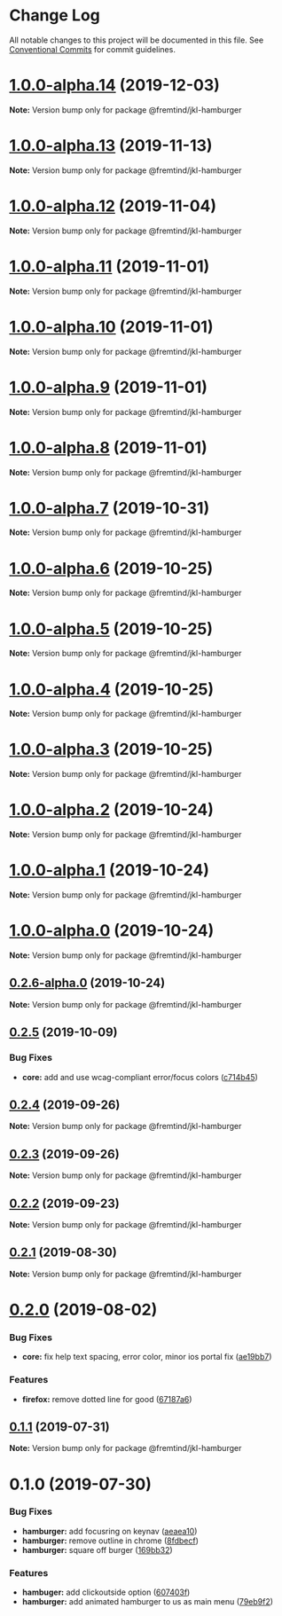 # Change Log

All notable changes to this project will be documented in this file.
See [Conventional Commits](https://conventionalcommits.org) for commit guidelines.

# [1.0.0-alpha.14](https://github.com/fremtind/jokul/compare/@fremtind/jkl-hamburger@1.0.0-alpha.13...@fremtind/jkl-hamburger@1.0.0-alpha.14) (2019-12-03)

**Note:** Version bump only for package @fremtind/jkl-hamburger





# [1.0.0-alpha.13](https://github.com/fremtind/jokul/compare/@fremtind/jkl-hamburger@1.0.0-alpha.12...@fremtind/jkl-hamburger@1.0.0-alpha.13) (2019-11-13)

**Note:** Version bump only for package @fremtind/jkl-hamburger





# [1.0.0-alpha.12](https://github.com/fremtind/jokul/compare/@fremtind/jkl-hamburger@1.0.0-alpha.11...@fremtind/jkl-hamburger@1.0.0-alpha.12) (2019-11-04)

**Note:** Version bump only for package @fremtind/jkl-hamburger





# [1.0.0-alpha.11](https://github.com/fremtind/jokul/compare/@fremtind/jkl-hamburger@1.0.0-alpha.10...@fremtind/jkl-hamburger@1.0.0-alpha.11) (2019-11-01)

**Note:** Version bump only for package @fremtind/jkl-hamburger





# [1.0.0-alpha.10](https://github.com/fremtind/jokul/compare/@fremtind/jkl-hamburger@0.2.5...@fremtind/jkl-hamburger@1.0.0-alpha.10) (2019-11-01)

**Note:** Version bump only for package @fremtind/jkl-hamburger





# [1.0.0-alpha.9](https://github.com/fremtind/jokul/compare/@fremtind/jkl-hamburger@1.0.0-alpha.8...@fremtind/jkl-hamburger@1.0.0-alpha.9) (2019-11-01)

**Note:** Version bump only for package @fremtind/jkl-hamburger





# [1.0.0-alpha.8](https://github.com/fremtind/jokul/compare/@fremtind/jkl-hamburger@1.0.0-alpha.7...@fremtind/jkl-hamburger@1.0.0-alpha.8) (2019-11-01)

**Note:** Version bump only for package @fremtind/jkl-hamburger





# [1.0.0-alpha.7](https://github.com/fremtind/jokul/compare/@fremtind/jkl-hamburger@1.0.0-alpha.6...@fremtind/jkl-hamburger@1.0.0-alpha.7) (2019-10-31)

**Note:** Version bump only for package @fremtind/jkl-hamburger





# [1.0.0-alpha.6](https://github.com/fremtind/jokul/compare/@fremtind/jkl-hamburger@1.0.0-alpha.5...@fremtind/jkl-hamburger@1.0.0-alpha.6) (2019-10-25)

**Note:** Version bump only for package @fremtind/jkl-hamburger





# [1.0.0-alpha.5](https://github.com/fremtind/jokul/compare/@fremtind/jkl-hamburger@1.0.0-alpha.4...@fremtind/jkl-hamburger@1.0.0-alpha.5) (2019-10-25)

**Note:** Version bump only for package @fremtind/jkl-hamburger





# [1.0.0-alpha.4](https://github.com/fremtind/jokul/compare/@fremtind/jkl-hamburger@1.0.0-alpha.3...@fremtind/jkl-hamburger@1.0.0-alpha.4) (2019-10-25)

**Note:** Version bump only for package @fremtind/jkl-hamburger





# [1.0.0-alpha.3](https://github.com/fremtind/jokul/compare/@fremtind/jkl-hamburger@1.0.0-alpha.2...@fremtind/jkl-hamburger@1.0.0-alpha.3) (2019-10-25)

**Note:** Version bump only for package @fremtind/jkl-hamburger





# [1.0.0-alpha.2](https://github.com/fremtind/jokul/compare/@fremtind/jkl-hamburger@1.0.0-alpha.1...@fremtind/jkl-hamburger@1.0.0-alpha.2) (2019-10-24)

**Note:** Version bump only for package @fremtind/jkl-hamburger





# [1.0.0-alpha.1](https://github.com/fremtind/jokul/compare/@fremtind/jkl-hamburger@1.0.0-alpha.0...@fremtind/jkl-hamburger@1.0.0-alpha.1) (2019-10-24)

**Note:** Version bump only for package @fremtind/jkl-hamburger





# [1.0.0-alpha.0](https://github.com/fremtind/jokul/compare/@fremtind/jkl-hamburger@0.2.6-alpha.0...@fremtind/jkl-hamburger@1.0.0-alpha.0) (2019-10-24)

**Note:** Version bump only for package @fremtind/jkl-hamburger





## [0.2.6-alpha.0](https://github.com/fremtind/jokul/compare/@fremtind/jkl-hamburger@0.2.5...@fremtind/jkl-hamburger@0.2.6-alpha.0) (2019-10-24)

**Note:** Version bump only for package @fremtind/jkl-hamburger





## [0.2.5](https://github.com/fremtind/jokul/compare/@fremtind/jkl-hamburger@0.2.4...@fremtind/jkl-hamburger@0.2.5) (2019-10-09)


### Bug Fixes

* **core:** add and use wcag-compliant error/focus colors ([c714b45](https://github.com/fremtind/jokul/commit/c714b45))





## [0.2.4](https://github.com/fremtind/jokul/compare/@fremtind/jkl-hamburger@0.2.3...@fremtind/jkl-hamburger@0.2.4) (2019-09-26)

**Note:** Version bump only for package @fremtind/jkl-hamburger





## [0.2.3](https://github.com/fremtind/jokul/compare/@fremtind/jkl-hamburger@0.2.2...@fremtind/jkl-hamburger@0.2.3) (2019-09-26)

**Note:** Version bump only for package @fremtind/jkl-hamburger





## [0.2.2](https://github.com/fremtind/jokul/compare/@fremtind/jkl-hamburger@0.2.1...@fremtind/jkl-hamburger@0.2.2) (2019-09-23)

**Note:** Version bump only for package @fremtind/jkl-hamburger





## [0.2.1](https://github.com/fremtind/jokul/compare/@fremtind/jkl-hamburger@0.2.0...@fremtind/jkl-hamburger@0.2.1) (2019-08-30)

**Note:** Version bump only for package @fremtind/jkl-hamburger





# [0.2.0](https://github.com/fremtind/jokul/compare/@fremtind/jkl-hamburger@0.1.1...@fremtind/jkl-hamburger@0.2.0) (2019-08-02)


### Bug Fixes

* **core:** fix help text spacing, error color, minor ios portal fix ([ae19bb7](https://github.com/fremtind/jokul/commit/ae19bb7))


### Features

* **firefox:** remove dotted line for good ([67187a6](https://github.com/fremtind/jokul/commit/67187a6))





## [0.1.1](https://github.com/fremtind/jokul/compare/@fremtind/jkl-hamburger@0.1.0...@fremtind/jkl-hamburger@0.1.1) (2019-07-31)

**Note:** Version bump only for package @fremtind/jkl-hamburger





# 0.1.0 (2019-07-30)


### Bug Fixes

* **hamburger:** add focusring on keynav ([aeaea10](https://github.com/fremtind/jokul/commit/aeaea10))
* **hamburger:** remove outline in chrome ([8fdbecf](https://github.com/fremtind/jokul/commit/8fdbecf))
* **hamburger:** square off burger ([169bb32](https://github.com/fremtind/jokul/commit/169bb32))


### Features

* **hambuger:** add clickoutside option ([607403f](https://github.com/fremtind/jokul/commit/607403f))
* **hamburger:** add animated hamburger to us as main menu ([79eb9f2](https://github.com/fremtind/jokul/commit/79eb9f2))
